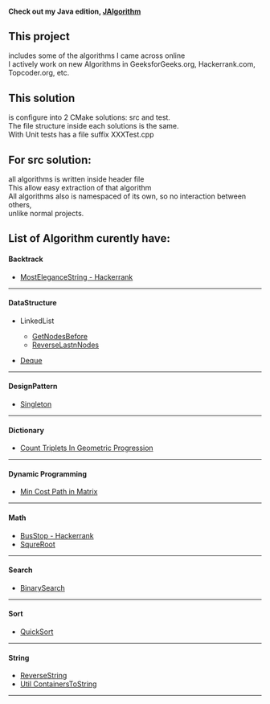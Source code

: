 #### Check out my Java edition, [JAlgorithm](https://github.com/jljacoblo/jalgorithm)

This project
------
includes some of the algorithms I came across online  
I actively work on new Algorithms in GeeksforGeeks.org, Hackerrank.com, Topcoder.org, etc.

This solution
------
is configure into 2 CMake solutions: src and test.  
The file structure inside each solutions is the same.  
With Unit tests has a file suffix XXXTest.cpp

For src solution:
------
all algorithms is written inside header file  
This allow easy extraction of that algorithm  
All algorithms also is namespaced of its own, so no interaction between others,  
unlike normal projects.

## List of Algorithm curently have:  
  
#### Backtrack  
* [MostEleganceString - Hackerrank](https://github.com/jljacoblo/jalgorithmCPP/blob/master/src/Backtrack/MostEleganceString.h)
***

#### DataStructure  
* LinkedList
  * [GetNodesBefore](https://github.com/jljacoblo/jalgorithmCPP/blob/master/src/DataStructure/LinkedList/GetNodesBefore.h)
  * [ReverseLastnNodes](https://github.com/jljacoblo/jalgorithmCPP/blob/master/src/DataStructure/LinkedList/ReverseLastnNodes.h)
  
* [Deque](https://github.com/jljacoblo/jalgorithmCPP/blob/master/src/DataStructure/Deque.h)  
***

#### DesignPattern  
* [Singleton](https://github.com/jljacoblo/jalgorithmCPP/blob/master/src/DesignPattern/Singleton.h)
***

#### Dictionary  
* [Count Triplets In Geometric Progression](https://github.com/jljacoblo/jalgorithmCPP/blob/master/src/Dictionary/CountTripletsGeometricProgression.h)
***

#### Dynamic Programming  
* [Min Cost Path in Matrix](https://github.com/jljacoblo/jalgorithmCPP/blob/master/src/DynamicProgramming/MinCostPath.h)
***

#### Math  
* [BusStop - Hackerrank](https://github.com/jljacoblo/jalgorithmCPP/blob/master/src/Math/BusStop.h)
* [SqureRoot](https://github.com/jljacoblo/jalgorithmCPP/blob/master/src/Math/SquareRoot.h)
***

#### Search  
* [BinarySearch](https://github.com/jljacoblo/jalgorithmCPP/blob/master/src/Search/BinarySearch.h)
***

#### Sort  
* [QuickSort](https://github.com/jljacoblo/jalgorithmCPP/blob/master/src/Sort/QuickSort.h)
***

#### String  
* [ReverseString](https://github.com/jljacoblo/jalgorithmCPP/blob/master/src/String/ReverseString.h)
* [Util ContainersToString](https://github.com/jljacoblo/jalgorithmCPP/blob/master/src/String/ContainersToString.h)
***
